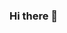 ### Hi there 👋

<!--
**chengdonglin/chengdonglin** is a ✨ _special_ ✨ repository because its `README.md` (this file) appears on your GitHub profile.

Here are some ideas to get you started:

- 🔭 I’m currently working on china
- 🌱 I’m currently learning pytorch
- 💬 Ask me about anything related to Java/Python/Golang/Node
- 📫 How to reach me: chengdong2518@163.com
-->
